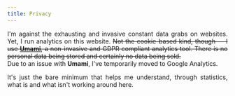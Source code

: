 ```yaml
---
title: Privacy
---
```

<p style="text-align:justify;">I'm against the exhausting and invasive constant data grabs on websites. Yet, I run analytics on this website. <s>Not the cookie-based kind, though — I use <a href="https://umami.is"><b>Umami</b></a>, a non-invasive and GDPR compliant analytics tool. There is no personal data being stored and certainly no data being sold.</s> <br> Due to an issue with <b>Umami</b>, I've temporarily moved to Google Analytics.</p>

<p style="text-align:justify;">It's just the bare minimum that helps me understand, through statistics, what is and what isn't working around here.</p>
